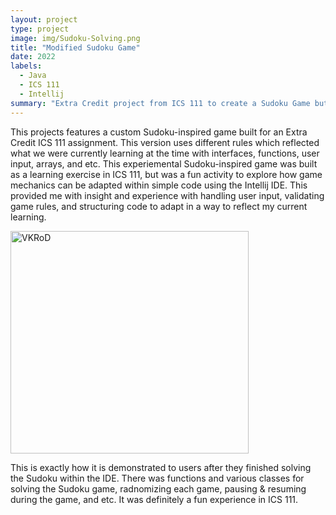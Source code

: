 ```yaml
---
layout: project
type: project
image: img/Sudoku-Solving.png
title: "Modified Sudoku Game"
date: 2022
labels:
  - Java
  - ICS 111
  - Intellij
summary: "Extra Credit project from ICS 111 to create a Sudoku Game but with modified rules, showcasing what we had learned so far."
---
```


This projects features a custom Sudoku-inspired game built for an Extra Credit ICS 111 assignment. This version uses different rules which reflected what we were currently learning at the time with interfaces, functions, user input, arrays, and etc. This experiemental Sudoku-inspired game was built as a learning exercise in ICS 111, but was a fun activity to explore how game mechanics can be adapted within simple code using the Intellij IDE. 
This provided me with insight and experience with handling user input, validating game rules, and structuring code to adapt in a way to reflect my current learning.

<img width="381" height="356" alt="VKRoD" src="https://github.com/user-attachments/assets/9b982262-715e-4a36-9f68-41540b97a05a" />

This is exactly how it is demonstrated to users after they finished solving the Sudoku within the IDE. There was functions and various classes for solving the Sudoku game, radnomizing each game, pausing & resuming during the game, and etc. It was definitely a fun experience in ICS 111. 
